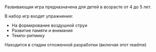 Развивающая игра предназначена для детей в возрасте от 4 до 5 лет.

В набор игр входят упражнения:
<ul>
<li>На формирование воздушной струи</li>
<li>Развитие памяти и внимания</li>
<li>Темпо-ритмику</li>
</ul>
  
Находится в стадии отложенной разработки (включая этот readme)
